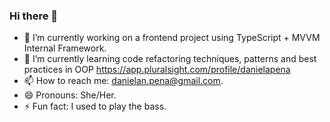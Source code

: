 ### Hi there 👋

- 🔭 I’m currently working on a frontend project using TypeScript + MVVM Internal Framework.
- 🌱 I’m currently learning code refactoring techniques, patterns and best practices in OOP https://app.pluralsight.com/profile/danielapena
- 📫 How to reach me: danielan.pena@gmail.com.
- 😄 Pronouns: She/Her.
- ⚡ Fun fact: I used to play the bass. 
